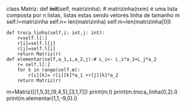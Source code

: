 
class Matriz:
    def __init__(self, matrizinha): # matrizinha(nxm) é uma lista composta por n listas, listas estas sendo vetores linha de tamanho m
        self.l=matrizinha
        self.n= len(matrizinha)
        self.m=len(matrizinha[0])
    
    def troca_linha(self,i: int,j: int):
        r=self.l[:]
        r[i]=self.l[j]
        r[j]=self.l[i]
        return Matriz(r)
    def elementar(self,a_1,i,a_2,j):# L_i<- L_i*a_1+L_j*a_2
        r= self.l[:]
        for k in range(self.m):
            r[i][k]= r[i][k]*a_1 +r[j][k]*a_2
        return Matriz(r)
     
m=Matriz([[1,5,3],[9,4,5],[3,1,7]])
print(m.l)
print(m.troca_linha(0,2).l)
print(m.elementar(1,1,-9,0).l)
